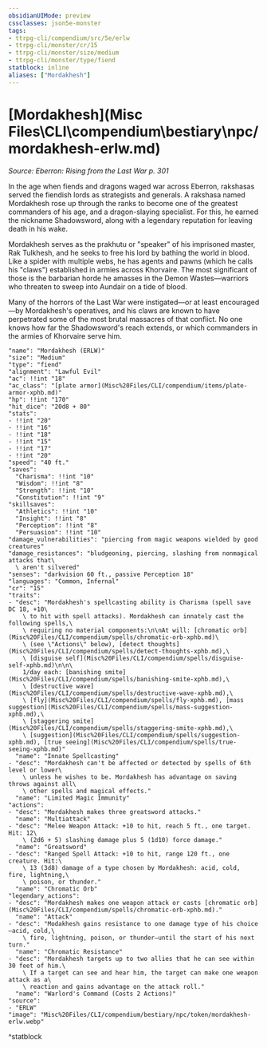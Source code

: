 ```yaml
---
obsidianUIMode: preview
cssclasses: json5e-monster
tags:
- ttrpg-cli/compendium/src/5e/erlw
- ttrpg-cli/monster/cr/15
- ttrpg-cli/monster/size/medium
- ttrpg-cli/monster/type/fiend
statblock: inline
aliases: ["Mordakhesh"]
---
```

# [Mordakhesh](Misc Files\CLI\compendium\bestiary\npc/mordakhesh-erlw.md)
*Source: Eberron: Rising from the Last War p. 301*  

In the age when fiends and dragons waged war across Eberron, rakshasas served the fiendish lords as strategists and generals. A rakshasa named Mordakhesh rose up through the ranks to become one of the greatest commanders of his age, and a dragon-slaying specialist. For this, he earned the nickname Shadowsword, along with a legendary reputation for leaving death in his wake.

Mordakhesh serves as the prakhutu or "speaker" of his imprisoned master, Rak Tulkhesh, and he seeks to free his lord by bathing the world in blood. Like a spider with multiple webs, he has agents and pawns (which he calls his "claws") established in armies across Khorvaire. The most significant of those is the barbarian horde he amasses in the Demon Wastes—warriors who threaten to sweep into Aundair on a tide of blood.

Many of the horrors of the Last War were instigated—or at least encouraged—by Mordakhesh's operatives, and his claws are known to have perpetrated some of the most brutal massacres of that conflict. No one knows how far the Shadowsword's reach extends, or which commanders in the armies of Khorvaire serve him.

```statblock
"name": "Mordakhesh (ERLW)"
"size": "Medium"
"type": "fiend"
"alignment": "Lawful Evil"
"ac": !!int "18"
"ac_class": "[plate armor](Misc%20Files/CLI/compendium/items/plate-armor-xphb.md)"
"hp": !!int "170"
"hit_dice": "20d8 + 80"
"stats":
- !!int "20"
- !!int "16"
- !!int "18"
- !!int "15"
- !!int "17"
- !!int "20"
"speed": "40 ft."
"saves":
  "Charisma": !!int "10"
  "Wisdom": !!int "8"
  "Strength": !!int "10"
  "Constitution": !!int "9"
"skillsaves":
  "Athletics": !!int "10"
  "Insight": !!int "8"
  "Perception": !!int "8"
  "Persuasion": !!int "10"
"damage_vulnerabilities": "piercing from magic weapons wielded by good creatures"
"damage_resistances": "bludgeoning, piercing, slashing from nonmagical attacks that\
  \ aren't silvered"
"senses": "darkvision 60 ft., passive Perception 18"
"languages": "Common, Infernal"
"cr": "15"
"traits":
- "desc": "Mordakhesh's spellcasting ability is Charisma (spell save DC 18, +10\
    \ to hit with spell attacks). Mordakhesh can innately cast the following spells,\
    \ requiring no material components:\n\nAt will: [chromatic orb](Misc%20Files/CLI/compendium/spells/chromatic-orb-xphb.md)\
    \ (see \"Actions\" below), [detect thoughts](Misc%20Files/CLI/compendium/spells/detect-thoughts-xphb.md),\
    \ [disguise self](Misc%20Files/CLI/compendium/spells/disguise-self-xphb.md)\n\n\
    1/day each: [banishing smite](Misc%20Files/CLI/compendium/spells/banishing-smite-xphb.md),\
    \ [destructive wave](Misc%20Files/CLI/compendium/spells/destructive-wave-xphb.md),\
    \ [fly](Misc%20Files/CLI/compendium/spells/fly-xphb.md), [mass suggestion](Misc%20Files/CLI/compendium/spells/mass-suggestion-xphb.md),\
    \ [staggering smite](Misc%20Files/CLI/compendium/spells/staggering-smite-xphb.md),\
    \ [suggestion](Misc%20Files/CLI/compendium/spells/suggestion-xphb.md), [true seeing](Misc%20Files/CLI/compendium/spells/true-seeing-xphb.md)"
  "name": "Innate Spellcasting"
- "desc": "Mordakhesh can't be affected or detected by spells of 6th level or lower\
    \ unless he wishes to be. Mordakhesh has advantage on saving throws against all\
    \ other spells and magical effects."
  "name": "Limited Magic Immunity"
"actions":
- "desc": "Mordakhesh makes three greatsword attacks."
  "name": "Multiattack"
- "desc": "Melee Weapon Attack: +10 to hit, reach 5 ft., one target. Hit: 12\
    \ (2d6 + 5) slashing damage plus 5 (1d10) force damage."
  "name": "Greatsword"
- "desc": "Ranged Spell Attack: +10 to hit, range 120 ft., one creature. Hit:\
    \ 13 (3d8) damage of a type chosen by Mordakhesh: acid, cold, fire, lightning,\
    \ poison, or thunder."
  "name": "Chromatic Orb"
"legendary_actions":
- "desc": "Mordakhesh makes one weapon attack or casts [chromatic orb](Misc%20Files/CLI/compendium/spells/chromatic-orb-xphb.md)."
  "name": "Attack"
- "desc": "Modakhesh gains resistance to one damage type of his choice—acid, cold,\
    \ fire, lightning, poison, or thunder—until the start of his next turn."
  "name": "Chromatic Resistance"
- "desc": "Mordakhesh targets up to two allies that he can see within 30 feet of him.\
    \ If a target can see and hear him, the target can make one weapon attack as a\
    \ reaction and gains advantage on the attack roll."
  "name": "Warlord's Command (Costs 2 Actions)"
"source":
- "ERLW"
"image": "Misc%20Files/CLI/compendium/bestiary/npc/token/mordakhesh-erlw.webp"
```
^statblock